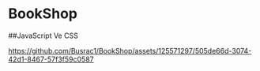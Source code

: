 # BookShop
##JavaScript Ve CSS

https://github.com/Busrac1/BookShop/assets/125571297/505de66d-3074-42d1-8467-57f3f59c0587
